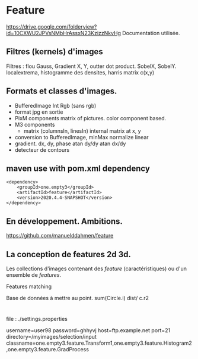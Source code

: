 ``` _._
```
# Feature

https://drive.google.com/folderview?id=10CXWU2JPVsNMbHrAssxN23KzizzNkvHg
Documentation utilisée.

## Filtres (kernels) d'images
Filtres : flou Gauss, 
Gradient X, Y, outter dot product. 
SobelX, SobelY. localextrema, histogramme des densites,
harris matrix c(x,y)
## Formats et classes d'images. 
- BufferedImage Int Rgb (sans rgb)
- format jpg en sortie
- PixM components matrix of pictures. 
color component based. 
- M3 components 
  + matrix (columnsIn, linesIn) internal
  matrix at x, y
- conversion to BufferedImage, minMax normalize
linear
- gradient. dx, dy, phase atan dy/dy atan dx/dy
- detecteur de contours
## maven use with pom.xml dependency
```
<dependency>
    <groupId>one.empty3</groupId>
    <artifactId>feature</artifactId>
    <version>2020.4.4-SNAPSHOT</version>
</dependency>
```
## En développement. Ambitions.

https://github.com/manuelddahmen/feature 

## La conception de features 2d 3d.

Les collections d'images contenant des
_feature_ (caractéristiques) ou d'un ensemble
de _features_.

Features matching

Base de données à mettre au point.
 sum(Circle.i) dist/ c.r2

# 
file : ./settings.properties

username=user98
password=ghhyvj
host=ftp.example.net
port=21
directory=/myimages/selection/input
classname=one.empty3.feature.Transform1,one.empty3.feature.Histogram2,one.empty3.feature.GradProcess
